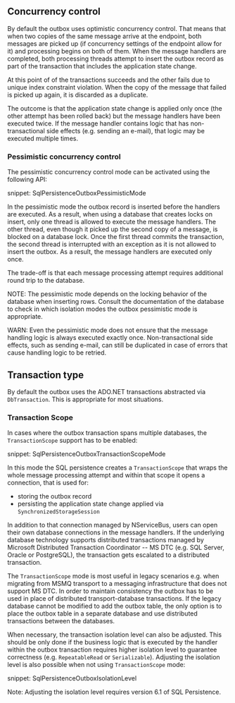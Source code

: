 ## Concurrency control

By default the outbox uses optimistic concurrency control. That means that when two copies of the same message arrive at the endpoint, both messages are picked up (if concurrency settings of the endpoint allow for it) and processing begins on both of them. When the message handlers are completed, both processing threads attempt to insert the outbox record as part of the transaction that includes the application state change. 

At this point of of the transactions succeeds and the other fails due to unique index constraint violation. When the copy of the message that failed is picked up again, it is discarded as a duplicate.

The outcome is that the application state change is applied only once (the other attempt has been rolled back) but the message handlers have been executed twice. If the message handler contains logic that has non-transactional side effects (e.g. sending an e-mail), that logic may be executed multiple times.

### Pessimistic concurrency control

The pessimistic concurrency control mode can be activated using the following API:

snippet: SqlPersistenceOutboxPessimisticMode

In the pessimistic mode the outbox record is inserted before the handlers are executed. As a result, when using a database that creates locks on insert, only one thread is allowed to execute the message handlers. The other thread, even though it picked up the second copy of a message, is blocked on a database lock. Once the first thread commits the transaction, the second thread is interrupted with an exception as it is not allowed to insert the outbox. As a result, the message handlers are executed only once.

The trade-off is that each message processing attempt requires additional round trip to the database.

NOTE: The pessimistic mode depends on the locking behavior of the database when inserting rows. Consult the documentation of the database to check in which isolation modes the outbox pessimistic mode is appropriate. 

WARN: Even the pessimistic mode does not ensure that the message handling logic is always executed exactly once. Non-transactional side effects, such as sending e-mail, can still be duplicated in case of errors that cause handling logic to be retried.

## Transaction type

By default the outbox uses the ADO.NET transactions abstracted via `DbTransaction`. This is appropriate for most situations.

### Transaction Scope

In cases where the outbox transaction spans multiple databases, the `TransactionScope` support has to be enabled:

snippet: SqlPersistenceOutboxTransactionScopeMode

In this mode the SQL persistence creates a `TransactionScope` that wraps the whole message processing attempt and within that scope it opens a connection, that is used for:
 - storing the outbox record
 - persisting the application state change applied via `SynchronizedStorageSession`

In addition to that connection managed by NServiceBus, users can open their own database connections in the message handlers. If the underlying database technology supports distributed transactions managed by Microsoft Distributed Transaction Coordinator -- MS DTC (e.g. SQL Server, Oracle or PostgreSQL), the transaction gets escalated to a distributed transaction.

The `TransactionScope` mode is most useful in legacy scenarios e.g. when migrating from MSMQ transport to a messaging infrastructure that does not support MS DTC. In order to maintain consistency the outbox has to be used in place of distributed transport-database transactions. If the legacy database cannot be modified to add the outbox table, the only option is to place the outbox table in a separate database and use distributed transactions between the databases.

When necessary, the transaction isolation level can also be adjusted. This should be only done if the business logic that is executed by the handler within the outbox transaction requires higher isolation level to guarantee correctness (e.g. `RepeatableRead` or `Serializable`). Adjusting the isolation level is also possible when not using `TransactionScope` mode:

snippet: SqlPersistenceOutboxIsolationLevel

Note: Adjusting the isolation level requires version 6.1 of SQL Persistence.
